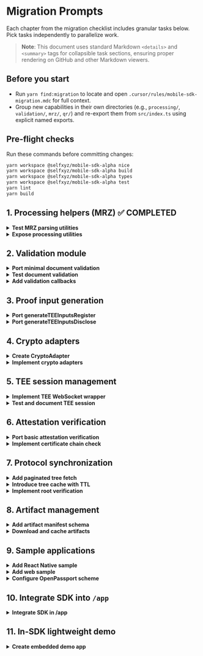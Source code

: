 # Migration Prompts

Each chapter from the migration checklist includes granular tasks below. Pick tasks independently to parallelize work.

> **Note**: This document uses standard Markdown `<details>` and `<summary>` tags for collapsible task sections, ensuring proper rendering on GitHub and other Markdown viewers.

## Before you start

- Run `yarn find:migration` to locate and open `.cursor/rules/mobile-sdk-migration.mdc` for full context.
- Group new capabilities in their own directories (e.g., `processing/`, `validation/`, `mrz/`, `qr/`) and re-export them from `src/index.ts` using explicit named exports.

## Pre-flight checks

Run these commands before committing changes:

```bash
yarn workspace @selfxyz/mobile-sdk-alpha nice
yarn workspace @selfxyz/mobile-sdk-alpha build
yarn workspace @selfxyz/mobile-sdk-alpha types
yarn workspace @selfxyz/mobile-sdk-alpha test
yarn lint
yarn build
```

## 1. Processing helpers (MRZ) ✅ COMPLETED

<details>
<summary><strong>Test MRZ parsing utilities</strong></summary>

1. In `tests/processing/`, add test cases for `extractMRZInfo` and `formatDateToYYMMDD` covering valid/invalid inputs.
2. Use sample MRZ strings from ICAO specs for fixtures.

</details>

<details>
<summary><strong>Expose processing utilities</strong></summary>

1. ✅ Update `src/index.ts` to re-export MRZ helpers.
2. ✅ Create modular structure with `src/mrz/` and `src/qr/` modules.
3. ✅ Implement proper error handling using `notImplemented` helper.
4. ✅ Use type aliases instead of empty interfaces for better tree shaking.
5. Document them in `README.md` under a "Processing utilities" section.

</details>

## 2. Validation module

<details>
<summary><strong>Port minimal document validation</strong></summary>

1. Create `src/validation/document.ts`.
2. Port `isPassportDataValid` logic without analytics or store calls.
3. Type the function using `PassportData` from `src/types/public.ts`.

</details>

<details>
  <summary><strong>Test document validation</strong></summary>

1. Add `tests/validation/document.test.ts` with cases for missing metadata and hash mismatches.
2. Run via `yarn workspace @selfxyz/mobile-sdk-alpha test`.

</details>

<details>
<summary><strong>Add validation callbacks</strong></summary>

1. Extend `isPassportDataValid` to accept per-error callbacks (e.g., `onPassportMetadataNull`).
2. Use these hooks in the app to forward analytics events.
3. Cover callback invocations in unit tests.

</details>

## 3. Proof input generation

<details>
<summary><strong>Port generateTEEInputsRegister</strong></summary>

1. Copy logic from `app/src/utils/proving/provingInputs.ts` lines 106-117 into `src/proving/registerInputs.ts`.
2. Replace `useProtocolStore` calls with parameters for `dscTree` and environment.
3. Ensure types align with `PassportData`.

</details>

<details>
<summary><strong>Port generateTEEInputsDisclose</strong></summary>

1. Move disclosure-related logic into `src/proving/discloseInputs.ts`.
2. Accept OFAC trees and other dependencies as function parameters instead of store lookups.
3. Write unit tests for both register and disclose generators with mocked trees.

</details>

## 4. Crypto adapters

<details>
<summary><strong>Create CryptoAdapter</strong></summary>

1. In `src/crypto/`, add `adapter.ts` defining methods for hashing, random bytes, and asymmetric operations.
2. Document required methods (e.g., `digest`, `getRandomValues`, `subtle` operations).
3. Add a constant-time `timingSafeEqual(a, b)` utility and document RNG requirements (cryptographically secure only).
4. Implement environment detection for WebCrypto (detect globalThis.crypto and feature-check subtle/digest/getRandomValues).
5. Provide fallback to react-native-get-random-values or noble-based adapter when WebCrypto unavailable.
6. Ensure all secret comparisons use constant-time comparison instead of ===.

</details>

<details>
<summary><strong>Implement crypto adapters</strong></summary>

1. Add `webcrypto.ts` implementing the interface using `globalThis.crypto`.
2. Add `noble.ts` using `@noble/hashes` and `@noble/curves` where WebCrypto is unavailable.
3. Export a factory that chooses the appropriate adapter at runtime.
4. Provide tests ensuring both adapters yield identical results for sample inputs.
5. In noble adapter: select well-known safe curves (secp256r1/ed25519) and recommended hash algorithms.
6. Ensure sensitive buffers are zeroized after use where possible.
7. Add tests for constant-time comparator and RNG fallback behavior.

</details>

## 5. TEE session management

<details>
<summary><strong>Implement TEE WebSocket wrapper</strong></summary>

1. Add `src/tee/session.ts` exporting `openSession(url, options)`.
2. Accept an `AbortSignal` and timeout; reject if aborted or timed out.
3. Emit progress events via an `EventEmitter` interface.

</details>

<details>
<summary><strong>Test and document TEE session</strong></summary>

1. Write tests using a mocked WebSocket server verifying abort/timeout handling.
2. Update `README.md` with example code showing progress listener usage.

</details>

## 6. Attestation verification

<details>
<summary><strong>Port basic attestation verification</strong></summary>

1. In `src/attestation/verify.ts`, port `checkPCR0Mapping` and `getPublicKey` without logging.
2. Replace on-chain contract calls with parameters or pluggable providers.
3. Provide TypeScript types for attestation documents.
4. Validate attestation timestamps against device clock with configurable skew tolerance.
5. Define trust anchors and key pinning strategy for PCR0/public key mapping.
6. Add optional OCSP/CRL checks with network fallbacks and clear opt-out rationale.

</details>

<details>
<summary><strong>Implement certificate chain check</strong></summary>

1. Port simplified `verifyCertChain` from `attest.ts` ensuring no Node-specific APIs.
2. Add unit tests with mock certificates to cover success and failure paths.

</details>

## 7. Protocol synchronization

<details>
<summary><strong>Add paginated tree fetch</strong></summary>

1. Under `src/client/`, create `treeFetcher.ts` with `fetchTreePaginated(url, pageSize)` returning concatenated pages.
2. Handle pagination tokens from the backend.
3. Include retries for transient network errors.

</details>

<details>
<summary><strong>Introduce tree cache with TTL</strong></summary>

1. In `treeFetcher.ts`, wrap results with an in-memory cache keyed by URL and `pageSize`.
2. Allow TTL configuration through SDK options.
3. Expose `clearExpired()` to purge stale entries.

</details>

<details>
<summary><strong>Implement root verification</strong></summary>

1. After assembling the full tree, compute its root and compare to the server-provided root.
2. Throw descriptive errors on mismatch.
3. Add tests with mock data ensuring verification triggers.

</details>

## 8. Artifact management

<details>
<summary><strong>Add artifact manifest schema</strong></summary>

1. In `src/artifacts/`, create `manifest.ts` defining the JSON schema (name, version, urls, hashes).
2. Implement `verifyManifest(manifest, signature, publisherKey)` that validates schema and signature using a pinned publisher key. Only then validate per-file hashes.
3. Verify manifest signature against pinned public key before any caching or storage access.
4. Enforce CDN/domain allowlist and validate response Content-Length header against expected sizes.
5. Compute and verify streaming hash while downloading to avoid buffering full files in memory.

</details>

<details>
<summary><strong>Download and cache artifacts</strong></summary>

1. Create `downloader.ts` that fetches artifact files from a CDN, verifies integrity, and stores them via a pluggable storage adapter.
2. Support cache lookup before network fetch and provide `clearCache()` helper.
3. Add tests mocking fetch and storage layers.
4. Stream HTTP responses into hash verifier (do not buffer full files).
5. Verify Content-Length matches bytes read to detect truncation.
6. Validate download host against allowed-domains whitelist.
7. Only write to persistent storage after both signature and per-file hash verification succeed.

</details>

## 9. Sample applications

<details>
<summary><strong>Add React Native sample</strong></summary>

1. Under `samples/react-native/`, scaffold a bare-bones app using Expo or React Native CLI.
2. Demonstrate MRZ scanning and registration flow using SDK APIs.
3. Include instructions in a `README.md`.

</details>

<details>
<summary><strong>Add web sample</strong></summary>

1. Under `samples/web/`, set up a Vite/React project showing browser-based MRZ input and proof generation.
2. Document setup and build steps.

</details>

<details>
<summary><strong>Configure OpenPassport scheme</strong></summary>

1. In the React Native sample's iOS project, add URL type `OpenPassport` to `Info.plist`.
2. Document Android intent filters (AndroidManifest.xml). Ensure scheme uniqueness and validate redirect origins to prevent hijacking.
3. Choose a scheme unique to your app (e.g., using reverse-domain or app-identifier prefix).
4. Detect and handle collisions (fallback checks, verify caller package/signature).
5. Verify redirect domains and consider app-claimed links/Android App Links and iOS Universal Links for stronger security.

</details>

## 10. Integrate SDK into `/app`

<details>
<summary><strong>Integrate SDK in /app</strong></summary>

1. Add `@selfxyz/mobile-sdk-alpha` to `app/package.json`.
2. Replace existing MRZ scanning modules with SDK adapters.
3. Wire app screens to SDK processing and validation helpers.
4. Validate builds and unit tests in the `app` workspace.

</details>

## 11. In-SDK lightweight demo

<details>
<summary><strong>Create embedded demo app</strong></summary>

1. Scaffold `demo/` under the SDK as a minimal React Native project.
2. Use SDK APIs for MRZ → proof flow.
3. Expose simple theming configuration.
4. Add `demo/README.md` with build/run instructions.
5. Add publishing guardrails: exclude `demo/` from npm and add a CI step to verify the published tarball contents.

</details>
